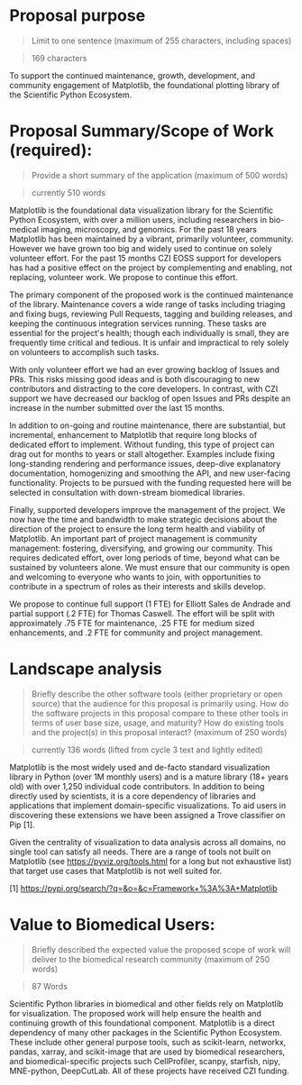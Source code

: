 # Proposal purpose

> Limit to one sentence (maximum of 255 characters, including spaces)

> 169 characters

To support the continued maintenance, growth, development, and community
engagement of Matplotlib, the foundational plotting library of the Scientific
Python Ecosystem.


# Proposal Summary/Scope of Work (required):

> Provide a short summary of the application (maximum of 500 words)

> currently 510 words

Matplotlib is the foundational data visualization library for the Scientific
Python Ecosystem, with over a million users, including researchers in
bio-medical imaging, microscopy, and genomics.  For the past 18 years
Matplotlib has been maintained by a vibrant, primarily volunteer, community.
However we have grown too big and widely used to continue on solely volunteer
effort.  For the past 15 months CZI EOSS support for developers has had a
positive effect on the project by complementing and enabling, not replacing,
volunteer work.  We propose to continue this effort.


The primary component of the proposed work is the continued maintenance of the
library.  Maintenance covers a wide range of tasks including triaging and
fixing bugs, reviewing Pull Requests, tagging and building
releases, and keeping the continuous integration services running.  These tasks
are essential for the project's health; though each individually is small, they
are frequently time critical and tedious.  It is unfair and impractical to rely
solely on volunteers to accomplish such tasks.

With only volunteer effort we had an ever growing backlog of Issues and PRs.
This risks missing good ideas and is both discouraging to new contributors and
distracting to the core developers.  In contrast, with CZI support we have
decreased our backlog of open Issues and PRs despite an increase in the number
submitted over the last 15 months.

In addition to on-going and routine maintenance, there are substantial, but
incremental, enhancement to Matplotlib that require long blocks of dedicated
effort to implement.  Without funding, this type of project can drag out for
months to years or stall altogether.  Examples include fixing long-standing
rendering and performance issues, deep-dive explanatory documentation,
homogenizing and smoothing the API, and new user-facing functionality.
Projects to be pursued with the funding requested here will be selected in
consultation with down-stream biomedical libraries.


Finally, supported developers improve the management of the project.  We now
have the time and bandwidth to make strategic decisions about the direction of
the project to ensure the long term health and viability of Matplotlib.  An
important part of project management is community management: fostering,
diversifying, and growing our community.  This requires dedicated effort, over
long periods of time, beyond what can be sustained by volunteers alone.
We must ensure that our community is open and welcoming to everyone who wants
to join, with opportunities to contribute in a spectrum of roles as their
interests and skills develop.

We propose to continue full support (1 FTE) for Elliott Sales de Andrade and
partial support (.2 FTE) for Thomas Caswell.  The effort will be split with
approximately .75 FTE for maintenance, .25 FTE for medium sized enhancements, and
.2 FTE for community and project management.


# Landscape analysis

> Briefly describe the other software tools (either proprietary or open source)
> that the audience for this proposal is primarily using. How do the software
> projects in this proposal compare to these other tools in terms of user base
> size, usage, and maturity? How do existing tools and the project(s) in this
> proposal interact? (maximum of 250 words)

> currently 136 words (lifted from cycle 3 text and lightly edited)

Matplotlib is the most widely used and de-facto standard visualization library
in Python (over 1M monthly users) and is a mature library (18+ years old) with
over 1,250 individual code contributors.  In addition to being directly used by
scientists, it is a core dependency of libraries and applications that
implement domain-specific visualizations. To aid users in discovering these
extensions we have been assigned a Trove classifier on Pip [1].

Given the centrality of visualization to data analysis across all domains, no
single tool can satisfy all needs.  There are a range of tools not built on
Matplotlib (see https://pyviz.org/tools.html for a long but not exhaustive
list) that target use cases that Matplotlib is not well suited for.

[1] https://pypi.org/search/?q=&o=&c=Framework+%3A%3A+Matplotlib

# Value to Biomedical Users:

> Briefly described the expected value the proposed scope of work will deliver
> to the biomedical research community (maximum of 250 words)

> 87 Words

Scientific Python libraries in biomedical and other fields rely on Matplotlib
for visualization.  The proposed work will help ensure the health and
continuing growth of this foundational component.  Matplotlib is a direct
dependency of many other packages in the Scientific Python Ecosystem.  These
include other general purpose tools, such as scikit-learn, networkx, pandas,
xarray, and scikit-image that are used by biomedical researchers, and
biomedical-specific projects such CellProfiler, scanpy, starfish, nipy,
MNE-python, DeepCutLab.  All of these projects have received CZI funding.

